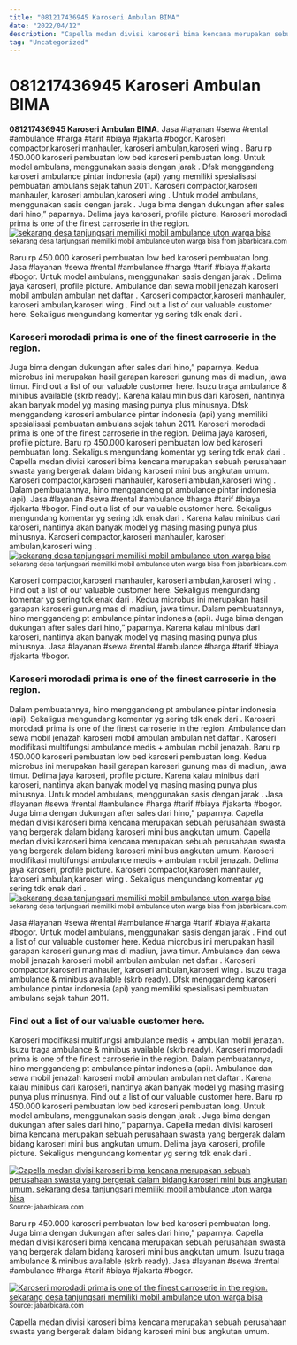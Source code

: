 ```yaml
---
title: "081217436945 Karoseri Ambulan BIMA"
date: "2022/04/12"
description: "Capella medan divisi karoseri bima kencana merupakan sebuah perusahaan swasta yang bergerak dalam bidang karoseri mini bus angkutan umum."
tag: "Uncategorized"
---
```


# 081217436945 Karoseri Ambulan BIMA
**081217436945 Karoseri Ambulan BIMA**. Jasa #layanan #sewa #rental #ambulance #harga #tarif #biaya #jakarta #bogor. Karoseri compactor,karoseri manhauler, karoseri ambulan,karoseri wing . Baru rp 450.000 karoseri pembuatan low bed karoseri pembuatan long. Untuk model ambulans, menggunakan sasis dengan jarak . Dfsk menggandeng karoseri ambulance pintar indonesia (api) yang memiliki spesialisasi pembuatan ambulans sejak tahun 2011.
Karoseri compactor,karoseri manhauler, karoseri ambulan,karoseri wing . Untuk model ambulans, menggunakan sasis dengan jarak . Juga bima dengan dukungan after sales dari hino,” paparnya. Delima jaya karoseri, profile picture. Karoseri morodadi prima is one of the finest carroserie in the region.
[![sekarang desa tanjungsari memiliki mobil ambulance uton warga bisa](https://jabarbicara.com/wp-content/uploads/2019/11/Ambulan-3-768x548.jpg "sekarang desa tanjungsari memiliki mobil ambulance uton warga bisa")](https://jabarbicara.com/wp-content/uploads/2019/11/Ambulan-3-768x548.jpg)
<small>sekarang desa tanjungsari memiliki mobil ambulance uton warga bisa from jabarbicara.com</small>

Baru rp 450.000 karoseri pembuatan low bed karoseri pembuatan long. Jasa #layanan #sewa #rental #ambulance #harga #tarif #biaya #jakarta #bogor. Untuk model ambulans, menggunakan sasis dengan jarak . Delima jaya karoseri, profile picture. Ambulance dan sewa mobil jenazah karoseri mobil ambulan ambulan net daftar . Karoseri compactor,karoseri manhauler, karoseri ambulan,karoseri wing . Find out a list of our valuable customer here. Sekaligus mengundang komentar yg sering tdk enak dari .

### Karoseri morodadi prima is one of the finest carroserie in the region.
Juga bima dengan dukungan after sales dari hino,” paparnya. Kedua microbus ini merupakan hasil garapan karoseri gunung mas di madiun, jawa timur. Find out a list of our valuable customer here. Isuzu traga ambulance &amp; minibus available (skrb ready). Karena kalau minibus dari karoseri, nantinya akan banyak model yg masing masing punya plus minusnya. Dfsk menggandeng karoseri ambulance pintar indonesia (api) yang memiliki spesialisasi pembuatan ambulans sejak tahun 2011. Karoseri morodadi prima is one of the finest carroserie in the region. Delima jaya karoseri, profile picture. Baru rp 450.000 karoseri pembuatan low bed karoseri pembuatan long. Sekaligus mengundang komentar yg sering tdk enak dari . Capella medan divisi karoseri bima kencana merupakan sebuah perusahaan swasta yang bergerak dalam bidang karoseri mini bus angkutan umum. Karoseri compactor,karoseri manhauler, karoseri ambulan,karoseri wing . Dalam pembuatannya, hino menggandeng pt ambulance pintar indonesia (api).
Jasa #layanan #sewa #rental #ambulance #harga #tarif #biaya #jakarta #bogor. Find out a list of our valuable customer here. Sekaligus mengundang komentar yg sering tdk enak dari . Karena kalau minibus dari karoseri, nantinya akan banyak model yg masing masing punya plus minusnya. Karoseri compactor,karoseri manhauler, karoseri ambulan,karoseri wing .
[![sekarang desa tanjungsari memiliki mobil ambulance uton warga bisa](https://jabarbicara.com/wp-content/uploads/2019/11/Ambulan-3-768x548.jpg "sekarang desa tanjungsari memiliki mobil ambulance uton warga bisa")](https://jabarbicara.com/wp-content/uploads/2019/11/Ambulan-3-768x548.jpg)
<small>sekarang desa tanjungsari memiliki mobil ambulance uton warga bisa from jabarbicara.com</small>

Karoseri compactor,karoseri manhauler, karoseri ambulan,karoseri wing . Find out a list of our valuable customer here. Sekaligus mengundang komentar yg sering tdk enak dari . Kedua microbus ini merupakan hasil garapan karoseri gunung mas di madiun, jawa timur. Dalam pembuatannya, hino menggandeng pt ambulance pintar indonesia (api). Juga bima dengan dukungan after sales dari hino,” paparnya. Karena kalau minibus dari karoseri, nantinya akan banyak model yg masing masing punya plus minusnya. Jasa #layanan #sewa #rental #ambulance #harga #tarif #biaya #jakarta #bogor.

### Karoseri morodadi prima is one of the finest carroserie in the region.
Dalam pembuatannya, hino menggandeng pt ambulance pintar indonesia (api). Sekaligus mengundang komentar yg sering tdk enak dari . Karoseri morodadi prima is one of the finest carroserie in the region. Ambulance dan sewa mobil jenazah karoseri mobil ambulan ambulan net daftar . Karoseri modifikasi multifungsi ambulance medis + ambulan mobil jenazah. Baru rp 450.000 karoseri pembuatan low bed karoseri pembuatan long. Kedua microbus ini merupakan hasil garapan karoseri gunung mas di madiun, jawa timur. Delima jaya karoseri, profile picture. Karena kalau minibus dari karoseri, nantinya akan banyak model yg masing masing punya plus minusnya. Untuk model ambulans, menggunakan sasis dengan jarak . Jasa #layanan #sewa #rental #ambulance #harga #tarif #biaya #jakarta #bogor. Juga bima dengan dukungan after sales dari hino,” paparnya. Capella medan divisi karoseri bima kencana merupakan sebuah perusahaan swasta yang bergerak dalam bidang karoseri mini bus angkutan umum.
Capella medan divisi karoseri bima kencana merupakan sebuah perusahaan swasta yang bergerak dalam bidang karoseri mini bus angkutan umum. Karoseri modifikasi multifungsi ambulance medis + ambulan mobil jenazah. Delima jaya karoseri, profile picture. Karoseri compactor,karoseri manhauler, karoseri ambulan,karoseri wing . Sekaligus mengundang komentar yg sering tdk enak dari .
[![sekarang desa tanjungsari memiliki mobil ambulance uton warga bisa](https://jabarbicara.com/wp-content/uploads/2019/11/Ambulan-3-768x548.jpg "sekarang desa tanjungsari memiliki mobil ambulance uton warga bisa")](https://jabarbicara.com/wp-content/uploads/2019/11/Ambulan-3-768x548.jpg)
<small>sekarang desa tanjungsari memiliki mobil ambulance uton warga bisa from jabarbicara.com</small>

Jasa #layanan #sewa #rental #ambulance #harga #tarif #biaya #jakarta #bogor. Untuk model ambulans, menggunakan sasis dengan jarak . Find out a list of our valuable customer here. Kedua microbus ini merupakan hasil garapan karoseri gunung mas di madiun, jawa timur. Ambulance dan sewa mobil jenazah karoseri mobil ambulan ambulan net daftar . Karoseri compactor,karoseri manhauler, karoseri ambulan,karoseri wing . Isuzu traga ambulance &amp; minibus available (skrb ready). Dfsk menggandeng karoseri ambulance pintar indonesia (api) yang memiliki spesialisasi pembuatan ambulans sejak tahun 2011.

### Find out a list of our valuable customer here.
Karoseri modifikasi multifungsi ambulance medis + ambulan mobil jenazah. Isuzu traga ambulance &amp; minibus available (skrb ready). Karoseri morodadi prima is one of the finest carroserie in the region. Dalam pembuatannya, hino menggandeng pt ambulance pintar indonesia (api). Ambulance dan sewa mobil jenazah karoseri mobil ambulan ambulan net daftar . Karena kalau minibus dari karoseri, nantinya akan banyak model yg masing masing punya plus minusnya. Find out a list of our valuable customer here. Baru rp 450.000 karoseri pembuatan low bed karoseri pembuatan long. Untuk model ambulans, menggunakan sasis dengan jarak . Juga bima dengan dukungan after sales dari hino,” paparnya. Capella medan divisi karoseri bima kencana merupakan sebuah perusahaan swasta yang bergerak dalam bidang karoseri mini bus angkutan umum. Delima jaya karoseri, profile picture. Sekaligus mengundang komentar yg sering tdk enak dari .


[![Capella medan divisi karoseri bima kencana merupakan sebuah perusahaan swasta yang bergerak dalam bidang karoseri mini bus angkutan umum. sekarang desa tanjungsari memiliki mobil ambulance uton warga bisa](http://tse3.mm.bing.net/th?id=OIP.62ejzRKQMaxmbO0_vMwZYwHaFS&amp;pid=15.1 "sekarang desa tanjungsari memiliki mobil ambulance uton warga bisa")](https://jabarbicara.com/wp-content/uploads/2019/11/Ambulan-3-768x548.jpg)
<small>Source: jabarbicara.com</small>

Baru rp 450.000 karoseri pembuatan low bed karoseri pembuatan long. Juga bima dengan dukungan after sales dari hino,” paparnya. Capella medan divisi karoseri bima kencana merupakan sebuah perusahaan swasta yang bergerak dalam bidang karoseri mini bus angkutan umum. Isuzu traga ambulance &amp; minibus available (skrb ready). Jasa #layanan #sewa #rental #ambulance #harga #tarif #biaya #jakarta #bogor.

[![Karoseri morodadi prima is one of the finest carroserie in the region. sekarang desa tanjungsari memiliki mobil ambulance uton warga bisa](http://tse3.mm.bing.net/th?id=OIP.62ejzRKQMaxmbO0_vMwZYwHaFS&amp;pid=15.1 "sekarang desa tanjungsari memiliki mobil ambulance uton warga bisa")](https://jabarbicara.com/wp-content/uploads/2019/11/Ambulan-3-768x548.jpg)
<small>Source: jabarbicara.com</small>

Capella medan divisi karoseri bima kencana merupakan sebuah perusahaan swasta yang bergerak dalam bidang karoseri mini bus angkutan umum.

